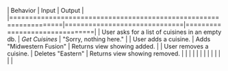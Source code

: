 | Behavior                                                          | Input                        | Output                        |
|===================================================================|==============================|===============================|
| User asks for a list of cuisines in an empty db.                  | *Get Cuisines*               | "Sorry, nothing here."        |
| User adds a cuisine.                                              | Adds "Midwestern Fusion"     | Returns view showing added.   |
| User removes a cuisine.                                           | Deletes "Eastern"            | Returns view showing removed. |
|  |  |  |
|  |  |  |
|  |  |  |
